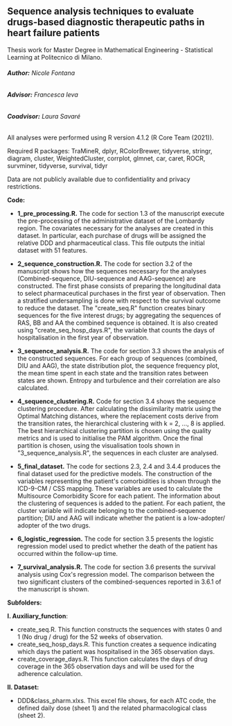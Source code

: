## Sequence analysis techniques to evaluate drugs-based diagnostic therapeutic paths in heart failure patients
Thesis work for Master Degree in Mathematical Engineering - Statistical Learning at Politecnico di Milano.

###### **Author:** Nicole Fontana
###### **Advisor:** Francesca Ieva
###### **Coadvisor:** Laura Savaré

All analyses were performed using R version 4.1.2 (R Core Team (2021)).

Required R packages: TraMineR, dplyr, RColorBrewer, tidyverse, stringr, diagram, cluster, WeightedCluster, corrplot, glmnet, car, caret, ROCR, survminer, tidyverse, survival, tidyr 

Data are not publicly available due to confidentiality and privacy restrictions.
 
**Code:**
*	**1_pre_processing.R.** The code for section 1.3 of the manuscript execute the pre-processing of the 	administrative dataset of the Lombardy region. The covariates necessary for the analyses are created in this dataset. In particular, each purchase of drugs will be assigned the relative DDD and pharmaceutical class. This file outputs the initial dataset with 51 features.

*	**2_sequence_construction.R.** The code for section 3.2 of the manuscript shows how the sequences necessary for the analyses (Combined-sequence, DIU-sequence and AAG-sequence) are constructed. The first phase consists of preparing the longitudinal data to select pharmaceutical purchases in the first year of observation. Then a stratified undersampling is done with respect to the survival outcome to reduce the dataset. The "create_seq.R" function creates binary sequences for the five interest drugs; by aggregating the sequences of RAS, BB and AA the combined sequence is obtained. It is also created using "create_seq_hosp_days.R", the variable that counts the days of hospitalisation in the first year of observation.

*	**3_sequence_analysis.R.** The code for section 3.3 shows the analysis of the constructed sequences. For each group of sequences (combined, DIU and AAG), the state distribution plot, the sequence frequency plot, the mean time spent in each state and the transition rates between states are shown. Entropy and turbulence and their correlation are also calculated.

*	**4_sequence_clustering.R.** Code for section 3.4 shows the sequence clustering procedure. After calculating         the dissimilarity matrix using the Optimal Matching distances, where the replacement costs derive from the             transition rates, the hierarchical clustering with k = 2, ..., 8 is applied. The best hierarchical clustering           partition is chosen using the quality metrics and is used to initialise the PAM algorithm. Once the final               partition is chosen, using the visualisation tools shown in "3_sequence_analysis.R", the sequences in each             cluster are analysed.

*	**5_final_dataset.** The code for sections 2.3, 2.4 and 3.4.4 produces the final dataset used for the 	predictive models. The construction of the variables representing the patient's comorbidities is shown through the ICD-9-CM / CSS mapping. These variables are used to calculate the Multisource Comorbidity Score for each patient. The information about the clustering of sequences is added to the patient. For each patient, the cluster variable will indicate belonging to the combined-sequence partition; DIU and AAG will indicate whether the patient is a low-adopter/ adopter of the two drugs.

*	**6_logistic_regression.** The code for section 3.5 presents the logistic regression model used to predict 	      whether the death of the patient has occurred within the follow-up time.

*	**7_survival_analysis.R.** The code for section 3.6 presents the survival analysis using Cox's regression           model. The comparison between the two significant clusters of the combined-sequences reported in 3.6.1 of the           manuscript is shown.

**Subfolders:**

**I. Auxiliary_function**:
-	create_seq.R. This function constructs the sequences with states 0 and 1 (No drug / drug) for the 52 weeks of 	  observation.
- 	create_seq_hosp_days.R. This function creates a sequence indicating which days the patient was hospitalised in the 365 observation days.
- 	create_coverage_days.R. This function calculates the days of drug coverage in the 365 observation days and 	       will be used for the adherence calculation.

**II. Dataset:**
-	DDD&class_pharm.xlxs. This excel file shows, for each ATC code, the defined daily dose (sheet 1) and the 	     related pharmacological class (sheet 2).


  


